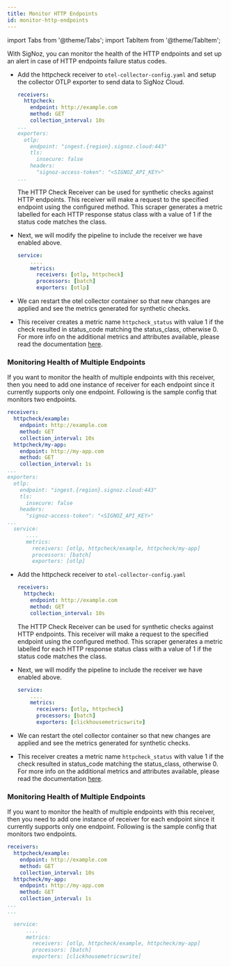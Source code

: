 ```yaml
---
title: Monitor HTTP Endpoints
id: monitor-http-endpoints
---
```


import Tabs from '@theme/Tabs';
import TabItem from '@theme/TabItem';

With SigNoz, you can monitor the health of the HTTP endpoints and set up an alert in case of HTTP endpoints failure status codes.

<Tabs>

<TabItem value="cloud" label="SigNoz Cloud" default>

  * Add the httpcheck receiver to `otel-collector-config.yaml` and setup the collector OTLP exporter to send data to SigNoz Cloud.

    ```yaml {2-5,8-13}
    receivers:
      httpcheck:
        endpoint: http://example.com
        method: GET
        collection_interval: 10s
    ...
    exporters:
      otlp:
        endpoint: "ingest.{region}.signoz.cloud:443"
        tls:
          insecure: false
        headers:
          "signoz-access-token": "<SIGNOZ_API_KEY>"
    ...
    ```

    The HTTP Check Receiver can be used for synthetic checks against HTTP endpoints. This receiver will make a request to the specified endpoint using the configured method. This scraper generates a metric labelled for each HTTP response status class with a value of 1 if the status code matches the class.

  * Next, we will modify the pipeline to include the receiver we have enabled above.

      ```yaml {4}
      service:
          ....
          metrics:
            receivers: [otlp, httpcheck]
            processors: [batch]
            exporters: [otlp]
      ```

  * We can restart the otel collector container so that new changes are applied and see the metrics generated for synthetic checks.

  * This receiver creates a metric name `httpcheck_status` with value 1 if the check resulted in status_code matching the status_class, otherwise 0. For more info on the additional metrics and attributes available, please read the documentation [here](https://github.com/open-telemetry/opentelemetry-collector-contrib/blob/main/receiver/httpcheckreceiver/documentation.md).


### Monitoring Health of Multiple Endpoints

  If you want to monitor the health of multiple endpoints with this receiver, then you need to add one instance of receiver for each endpoint since it currently supports only one endpoint. Following is the sample config that monitors two endpoints.
  

  ```yaml {2-9,12-17,22,24}
  receivers:
    httpcheck/example:
      endpoint: http://example.com
      method: GET
      collection_interval: 10s
    httpcheck/my-app:
      endpoint: http://my-app.com
      method: GET
      collection_interval: 1s
  ...
  exporters:
    otlp:
      endpoint: "ingest.{region}.signoz.cloud:443"
      tls:
        insecure: false
      headers:
        "signoz-access-token": "<SIGNOZ_API_KEY>"
  ...
    service:
        ....
        metrics:
          receivers: [otlp, httpcheck/example, httpcheck/my-app]
          processors: [batch]
          exporters: [otlp]
  ```

</TabItem>

<TabItem value="self-host" label="Self-Host" default>

* Add the httpcheck receiver to `otel-collector-config.yaml` 
  ```yaml {2-10}
  receivers:
    httpcheck:
      endpoint: http://example.com
      method: GET
      collection_interval: 10s
  ```
  The HTTP Check Receiver can be used for synthetic checks against HTTP endpoints. This receiver will make a request to the specified endpoint using the configured method. This scraper generates a metric labelled for each HTTP response status class with a value of 1 if the status code matches the class.

* Next, we will modify the pipeline to include the receiver we have enabled above.
    ```yaml {4}
    service:
        ....
        metrics:
          receivers: [otlp, httpcheck]
          processors: [batch]
          exporters: [clickhousemetricswrite]
    ```

* We can restart the otel collector container so that new changes are applied and see the metrics generated for synthetic checks.

* This receiver creates a metric name `httpcheck_status` with value 1 if the check resulted in status_code matching the status_class, otherwise 0. For more info on the additional metrics and attributes available, please read the documentation [here](https://github.com/open-telemetry/opentelemetry-collector-contrib/blob/main/receiver/httpcheckreceiver/documentation.md).

### Monitoring Health of Multiple Endpoints

If you want to monitor the health of multiple endpoints with this receiver, then you need to add one instance of receiver for each endpoint since it currently supports only one endpoint. Following is the sample config that monitors two endpoints.

  ```yaml {2-10}
  receivers:
    httpcheck/example:
      endpoint: http://example.com
      method: GET
      collection_interval: 10s
    httpcheck/my-app:
      endpoint: http://my-app.com
      method: GET
      collection_interval: 1s
  ...
  ...

    service:
        ....
        metrics:
          receivers: [otlp, httpcheck/example, httpcheck/my-app]
          processors: [batch]
          exporters: [clickhousemetricswrite]
  ```
</TabItem>
</Tabs>
